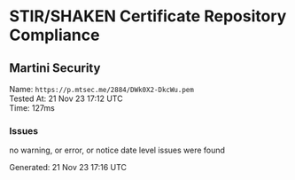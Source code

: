 # STIR/SHAKEN Certificate Repository Compliance

## Martini Security

Name: `https://p.mtsec.me/2884/DWk0X2-DkcWu.pem`\
Tested At: 21 Nov 23 17:12 UTC\
Time: 127ms

### Issues

no warning, or error, or notice date level issues were found

Generated: 21 Nov 23 17:16 UTC